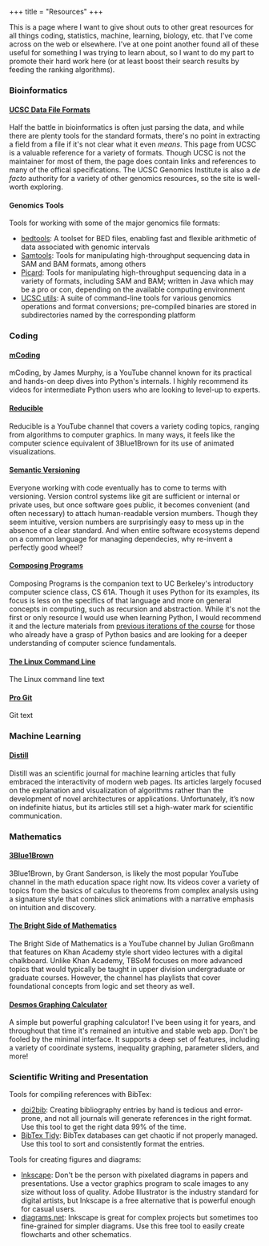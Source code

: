 +++
title = "Resources"
+++

This is a page where I want to give shout outs to other great resources for all things coding, statistics, machine, learning, biology, etc. that I've come across on the web or elsewhere. I've at one point another found all of these useful for something I was trying to learn about, so I want to do my part to promote their hard work here (or at least boost their search results by feeding the ranking algorithms). 

### Bioinformatics
#### [UCSC Data File Formats](https://genome.ucsc.edu/FAQ/FAQformat.html)
Half the battle in bioinformatics is often just parsing the data, and while there are plenty tools for the standard formats, there's no point in extracting a field from a file if it's not clear what it even *means*. This page from UCSC is a valuable reference for a variety of formats. Though UCSC is not the maintainer for most of them, the page does contain links and references to many of the offical specifications. The UCSC Genomics Institute is also a *de facto* authority for a variety of other genomics resources, so the site is well-worth exploring.

#### Genomics Tools
Tools for working with some of the major genomics file formats:
- [bedtools](https://bedtools.readthedocs.io/): A toolset for BED files, enabling fast and flexible arithmetic of data associated with genomic intervals
- [Samtools](https://www.htslib.org/): Tools for manipulating high-throughput sequencing data in SAM and BAM formats, among others
- [Picard](https://broadinstitute.github.io/picard/): Tools for manipulating high-throughput sequencing data in a variety of formats, including SAM and BAM; written in Java which may be a pro or con, depending on the available computing environment
- [UCSC utils](https://hgdownload.soe.ucsc.edu/admin/exe/): A suite of command-line tools for various genomics operations and format conversions; pre-compiled binaries are stored in subdirectories named by the corresponding platform

### Coding
#### [mCoding](https://www.youtube.com/@mCoding)
mCoding, by James Murphy, is a YouTube channel known for its practical and hands-on deep dives into Python's internals. I highly recommend its videos for intermediate Python users who are looking to level-up to experts.

#### [Reducible](https://www.youtube.com/@Reducible)
Reducible is a YouTube channel that covers a variety coding topics, ranging from algorithms to computer graphics. In many ways, it feels like the computer science equivalent of 3Blue1Brown for its use of animated visualizations.

#### [Semantic Versioning](https://semver.org/)
Everyone working with code eventually has to come to terms with versioning. Version control systems like git are sufficient or internal or private uses, but once software goes public, it becomes convenient (and often necessary) to attach human-readable version mumbers. Though they seem intuitive, version numbers are surprisingly easy to mess up in the absence of a clear standard. And when entire software ecosystems depend on a common language for managing dependecies, why re-invent a perfectly good wheel?

#### [Composing Programs](https://www.composingprograms.com/)
Composing Programs is the companion text to UC Berkeley's introductory computer science class, CS 61A. Though it uses Python for its examples, its focus is less on the specifics of that language and more on general concepts in computing, such as recursion and abstraction. While it's not the first or only resource I would use when learning Python, I would recommend it and the lecture materials from [previous iterations of the course](https://inst.eecs.berkeley.edu/~cs61a/archives.html) for those who already have a grasp of Python basics and are looking for a deeper understanding of computer science fundamentals.

#### [The Linux Command Line](https://linuxcommand.org/tlcl.php)
The Linux command line text

#### [Pro Git](https://git-scm.com/book/en/v2)
Git text

### Machine Learning
#### [Distill](https://distill.pub/)
Distill was an scientific journal for machine learning articles that fully embraced the interactivity of modern web pages. Its articles largely focused on the explanation and visualization of algorithms rather than the development of novel architectures or applications. Unfortunately, it’s now on indefinite hiatus, but its articles still set a high-water mark for scientific communication.

### Mathematics
#### [3Blue1Brown](https://www.youtube.com/@3blue1brown)
3Blue1Brown, by Grant Sanderson, is likely the most popular YouTube channel in the math education space right now. Its videos cover a variety of topics from the basics of calculus to theorems from complex analysis using a signature style that combines slick animations with a narrative emphasis on intuition and discovery.

#### [The Bright Side of Mathematics](https://www.youtube.com/@brightsideofmaths)
The Bright Side of Mathematics is a YouTube channel by Julian Großmann that features on Khan Academy style short video lectures with a digital chalkboard. Unlike Khan Academy, TBSoM focuses on more advanced topics that would typically be taught in upper division undergraduate or graduate courses. However, the channel has playlists that cover foundational concepts from logic and set theory as well.

#### [Desmos Graphing Calculator](https://www.desmos.com/calculator)
A simple but powerful graphing calculator! I've been using it for years, and throughout that time it's remained an intuitive and stable web app. Don't be fooled by the minimal interface. It supports a deep set of features, including a variety of coordinate systems, inequality graphing, parameter sliders, and more! 

### Scientific Writing and Presentation
Tools for compiling references with BibTex:
- [doi2bib](https://www.doi2bib.org/): Creating bibliography entries by hand is tedious and error-prone, and not all journals will generate references in the right format. Use this tool to get the right data 99% of the time.
- [BibTex Tidy](https://flamingtempura.github.io/bibtex-tidy/): BibTex databases can get chaotic if not properly managed. Use this tool to sort and consistently format the entries.

Tools for creating figures and diagrams:
- [Inkscape](https://inkscape.org/): Don't be the person with pixelated diagrams in papers and presentations. Use a vector graphics program to scale images to any size without loss of quality. Adobe Illustrator is the industry standard for digital artists, but Inkscape is a free alternative that is powerful enough for casual users.
- [diagrams.net](https://app.diagrams.net/): Inkscape is great for complex projects but sometimes too fine-grained for simpler diagrams. Use this free tool to easily create flowcharts and other schematics.
